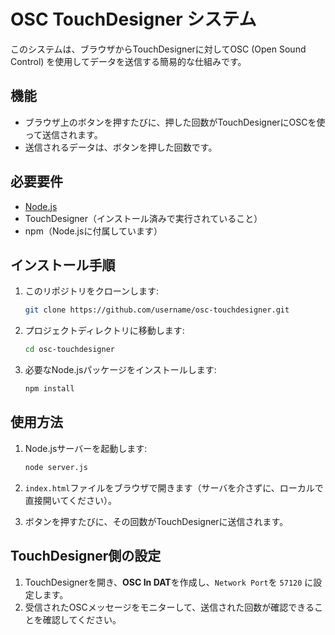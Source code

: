 # OSC TouchDesigner システム

このシステムは、ブラウザからTouchDesignerに対してOSC (Open Sound Control) を使用してデータを送信する簡易的な仕組みです。

## 機能
- ブラウザ上のボタンを押すたびに、押した回数がTouchDesignerにOSCを使って送信されます。
- 送信されるデータは、ボタンを押した回数です。

## 必要要件

- [Node.js](https://nodejs.org/)
- TouchDesigner（インストール済みで実行されていること）
- npm（Node.jsに付属しています）

## インストール手順

1. このリポジトリをクローンします:
   ```bash
   git clone https://github.com/username/osc-touchdesigner.git
   ```

2. プロジェクトディレクトリに移動します:
   ```bash
   cd osc-touchdesigner
   ```

3. 必要なNode.jsパッケージをインストールします:
   ```bash
   npm install
   ```

## 使用方法

1. Node.jsサーバーを起動します:
   ```bash
   node server.js
   ```

2. `index.html`ファイルをブラウザで開きます（サーバを介さずに、ローカルで直接開いてください）。

3. ボタンを押すたびに、その回数がTouchDesignerに送信されます。

## TouchDesigner側の設定

1. TouchDesignerを開き、**OSC In DAT**を作成し、`Network Port`を `57120` に設定します。
2. 受信されたOSCメッセージをモニターして、送信された回数が確認できることを確認してください。
